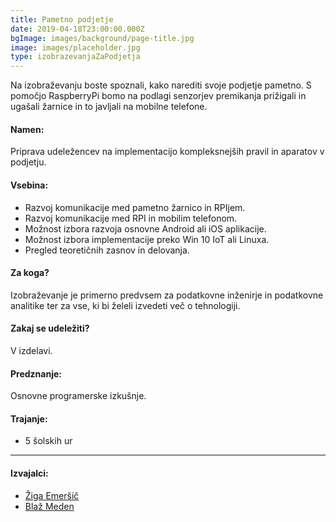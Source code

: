 ```yaml
---
title: Pametno podjetje
date: 2019-04-18T23:00:00.000Z
bgImage: images/background/page-title.jpg
image: images/placeholder.jpg
type: izobrazevanjaZaPodjetja
---
```

Na izobraževanju boste spoznali, kako narediti svoje podjetje pametno. S pomočjo RaspberryPi bomo na podlagi senzorjev premikanja prižigali in ugašali žarnice in to javljali na mobilne telefone. 

#### Namen:

Priprava udeležencev na implementacijo kompleksnejših pravil in aparatov v podjetju.

#### Vsebina:

* Razvoj komunikacije med pametno žarnico in RPIjem.
* Razvoj komunikacije med RPI in mobilim telefonom.
* Možnost izbora razvoja osnovne Android ali iOS aplikacije.
* Možnost izbora implementacije preko Win 10 IoT ali Linuxa.
* Pregled teoretičnih zasnov in delovanja.

#### Za koga?

Izobraževanje je primerno predvsem za podatkovne inženirje in podatkovne analitike ter za vse, ki bi želeli izvedeti več o tehnologiji.

#### Zakaj se udeležiti?

V izdelavi.

#### Predznanje:

Osnovne programerske izkušnje.

#### Trajanje:

* 5 šolskih ur

- - -

#### Izvajalci:

* [Žiga Emeršič](https://akademijafri.si/izvajalci/ziga-emersic/)
* [Blaž Meden](https://akademijafri.si/izvajalci/blaz-meden/)
